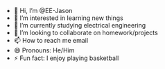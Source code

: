 - 👋 Hi, I’m @EE-Jason
- 👀 I’m interested in learning new things
- 🌱 I’m currently studying electrical engineering
- 💞️ I’m looking to collaborate on homework/projects
- 📫 How to reach me email
- 😄 Pronouns: He/Him
- ⚡ Fun fact: I enjoy playing basketball

<!---
EE-Jason/EE-Jason is a ✨ special ✨ repository because its `README.md` (this file) appears on your GitHub profile.
You can click the Preview link to take a look at your changes.
--->
